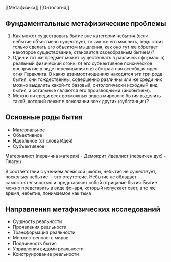 [[Метафизика]]
[[Онтология]]

## Фундаментальные метафизические проблемы
1. Как может существовать бытие вне категории небытия (если небытие объективно существует, то как же его мыслить, ведь стоит только сделать его объектом мышления, как оно тут же обретает некоторое существование, становится своеобразным бытием)?
2. Один и тот же предмет может существовать в различных формах: а) реальный физический огонь; б) его субъективное психическое восприятие в виде переживания и в) абстрактная всеобщая идея огня Гераклита. В каких взаимоотношениях находятся эти три рода бытия: они тождественны, совершенно различны или же среди них можно выделить какой-то базовый, онтологически исходный вид бытия, а остальные являются его производными (инобытием).
3. Можно ли среди всех возможных видов мирового бытия выделить такой, который лежит в основании всех других (субстанция)?

## Основные роды бытия
* Материальное
* Объективное
* Идеальное (от слова Идея)
* Субъективное

Материалист (первична материя) - Демокрит
Идеалист (первичен дух) - Платон

В соответствии с учением элейской школы, небытия не существует, поскольку небытие  – это отсутствие. Небытие не обладает самостоятельностью и представляет собой отрицание бытия. Бытие можно представить в виде фонаря, который испускает свет, в то же время, небытие, понимаемое как тьма

## Направления метафизических исследований
* Сущность реальности
* Проявления реальности
* Трансформация реальности
* Множественность миров
* Подлинность бытия
* Управления видами реальности
* Конструирование реальности


